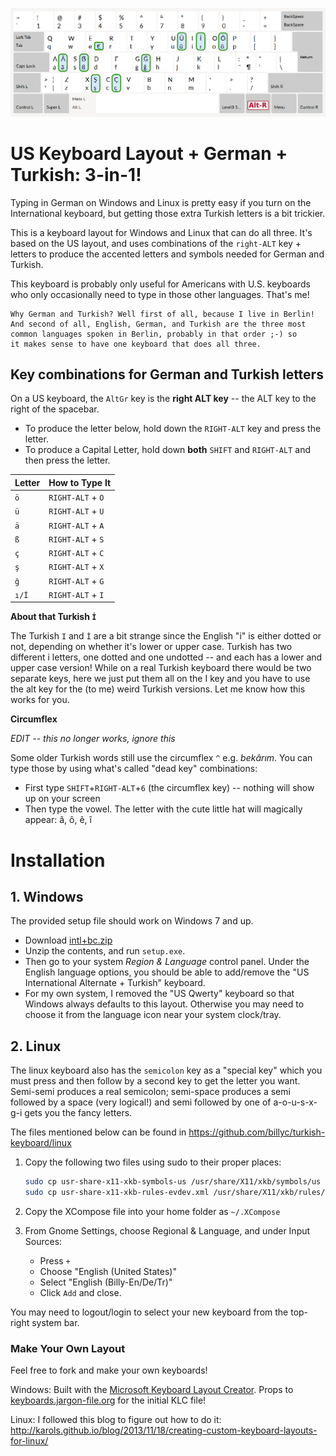 ![keyboard map](https://github.com/billyc/en-de-tr-keyboard/raw/master/keyboard-US-International.png "Full Keyboard Map")

# US Keyboard Layout + German + Turkish: 3-in-1!

Typing in German on Windows and Linux is pretty easy if you turn on the International keyboard, but getting those extra Turkish letters is a bit trickier.

This is a keyboard layout for Windows and Linux that can do all three. It's based on the US layout, and uses combinations of the `right-ALT` key + letters to
produce the accented letters and symbols needed for German and Turkish.

This keyboard is probably only useful for Americans with U.S. keyboards who only occasionally need to type in those other languages. That's me!

    Why German and Turkish? Well first of all, because I live in Berlin!
    And second of all, English, German, and Turkish are the three most
    common languages spoken in Berlin, probably in that order ;-) so
    it makes sense to have one keyboard that does all three.

## Key combinations for German and Turkish letters

On a US keyboard, the `AltGr` key is the **right ALT key** -- the ALT key to the right of the spacebar.

- To produce the letter below, hold down the `RIGHT-ALT` key and press the letter.
- To produce a Capital Letter, hold down **both** `SHIFT` and `RIGHT-ALT` and then press the letter.

| Letter | How to Type It    |
| ------ | ----------------- |
| `ö`    | `RIGHT-ALT` + `O` |
| `ü`    | `RIGHT-ALT` + `U` |
| `ä`    | `RIGHT-ALT` + `A` |
| `ß`    | `RIGHT-ALT` + `S` |
| `ç`    | `RIGHT-ALT` + `C` |
| `ş`    | `RIGHT-ALT` + `X` |
| `ğ`    | `RIGHT-ALT` + `G` |
| `ı/İ`  | `RIGHT-ALT` + `I` |

**About that Turkish `İ`**

The Turkish `I` and `İ` are a bit strange since the English "i" is either dotted or not, depending on whether it's lower or upper case. Turkish has two different i letters, one dotted and one undotted -- and each has a lower and upper case version! While on a real Turkish keyboard there would be two separate keys, here we just put them all on the I key and you have to use the alt key for the (to me) weird Turkish versions. Let me know how this works for you.

**Circumflex**

_EDIT -- this no longer works, ignore this_

Some older Turkish words still use the circumflex `^` e.g. _bekârım_. You can type those by using what's called "dead key" combinations:

- First type `SHIFT`+`RIGHT-ALT`+`6` (the circumflex key) -- nothing will show up on your screen
- Then type the vowel. The letter with the cute little hat will magically appear: â, ô, ê, î

# Installation

## 1. Windows

The provided setup file should work on Windows 7 and up.

- Download [intl+bc.zip](https://github.com/billyc/en-de-tr-keyboard/raw/master/windows/intl%2Bbc.zip)
- Unzip the contents, and run `setup.exe`.
- Then go to your system _Region & Language_ control panel. Under the English language options, you should be able to add/remove the "US International Alternate + Turkish" keyboard.
- For my own system, I removed the "US Qwerty" keyboard so that Windows always defaults to this layout. Otherwise you may need to choose it from the language icon near your system clock/tray.

## 2. Linux

The linux keyboard also has the `semicolon` key as a "special key" which you must
press and then follow by a second key to get the letter you want. Semi-semi produces
a real semicolon; semi-space produces a semi followed by a space (very logical!) and
semi followed by one of a-o-u-s-x-g-i gets you the fancy letters.

The files mentioned below can be found in <https://github.com/billyc/turkish-keyboard/linux>

1. Copy the following two files using sudo to their proper places:

   ```bash
   sudo cp usr-share-x11-xkb-symbols-us /usr/share/X11/xkb/symbols/us
   sudo cp usr-share-x11-xkb-rules-evdev.xml /usr/share/X11/xkb/rules/evdev.xml
   ```

2. Copy the XCompose file into your home folder as `~/.XCompose`

3. From Gnome Settings, choose Regional & Language, and under Input Sources:
   - Press `+`
   - Choose "English (United States)"
   - Select "English (Billy-En/De/Tr)"
   - Click `Add` and close.

You may need to logout/login to select your new keyboard from the top-right system bar.

### Make Your Own Layout

Feel free to fork and make your own keyboards!

Windows: Built with the [Microsoft Keyboard Layout Creator](https://msdn.microsoft.com/en-us/globalization/keyboardlayouts.aspx). Props to [keyboards.jargon-file.org](http://keyboards.jargon-file.org) for the initial KLC file!

Linux: I followed this blog to figure out how to do it: <http://karols.github.io/blog/2013/11/18/creating-custom-keyboard-layouts-for-linux/>
